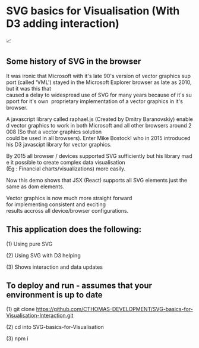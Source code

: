#  SVG basics for Visualisation (With D3 adding interaction)
 📈

## Some history of SVG in the browser
It was ironic that Microsoft with it's late 90's version of vector graphics support (called 'VML') stayed in the Microsoft Explorer browser as late as 2010, but it was this that caused a delay to widespread use of SVG for many years because of it's support for it's own  proprietary implementation of a vector graphics in it's browser. 

A javascript library called raphael.js (Created by Dmitry Baranovskiy) enabled vector graphics to work in both Microsoft and all other browsers around 2008 (So that a vector graphics solution could be used in all browsers). Enter Mike Bostock! who in 2015 introduced his D3 javascipt library for vector graphics. 

By 2015 all browser / devices supported SVG sufficiently but his library made it possible to create complex data visualisation (Eg : Financial charts/visualizations) more easily.

Now this demo shows that JSX (React) supports all SVG elements just the same as dom elements. 

Vector graphics is now much more straight forward for implementing consistent and exciting results accross all device/browser configurations.

## This application does the following:
(1) Using pure SVG

(2) Using SVG with D3 helping

(3) Shows interaction and data updates

## To deploy and run - assumes that your environment is up to date
(1) git clone https://github.com/CTHOMAS-DEVELOPMENT/SVG-basics-for-Visualisation-Interaction.git

(2) cd into SVG-basics-for-Visualisation

(3) npm i